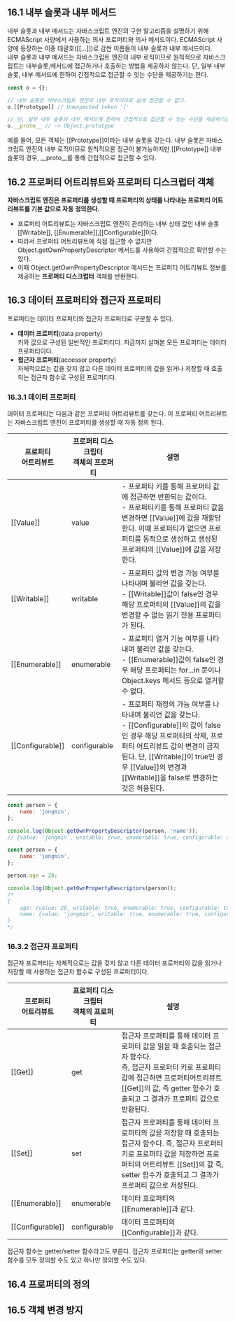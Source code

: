 ## 16.1 내부 슬롯과 내부 메서드
내부 슬롯과 내부 매서드는 자바스크립트 엔진의 구현 알고리즘을 설명하기 위해 ECMAScript 사양에서 사용하는 의사 프로퍼티와 의사 메서드이다.
ECMAScript 사양에 등장하는 이중 대괄호([[...]])로 감싼 이름들이 내부 슬롯과 내부 메서드이다.   
내부 슬롯과 내부 메서드는 자바스크립트 엔진의 내부 로직이므로 원칙적으로 자바스크립트는 내부슬롯,메서드에 접근하거나 호출하는 방법을 제공하지 않는다.
단, 일부 내부 슬롯, 내부 메서드에 한하여 간접적으로 접근할 수 잇는 수단을 제공하기는 한다.
```javascript
const o = {};

// 내부 슬롯은 자바스크립트 엔진의 내부 조직이므로 쉽게 접근할 수 없다.
o.[[Prototype]] // Unexpected token '['

// 단, 일부 내부 슬롯과 내부 메서드에 한하여 간접적으로 접근할 수 잇는 수단을 제공하기는 한다.
o.__proto__ // -> Object.prototype
```
예를 들어, 모든 객체는 [[Prototype]]이라는 내부 슬롯을 갖는다. 내부 슬롯은 자바스크립트 엔진의 내부 로직이므로 원칙적으론 접근이 불가능하지만
[[Prototype]] 내부 슬롯의 경우, __proto__를 통해 간접적으로 접근할 수 있다.

## 16.2 프로퍼티 어트리뷰트와 프로퍼티 디스크럽터 객체
**자바스크립트 엔진은 프로퍼티를 생성할 때 프로퍼티의 상태를 나타내는 프로퍼티 어트리뷰트를 기본 값으로 자동 정의한다.**
- 프로퍼티 어트리뷰트는 자바스크립트 엔진이 관리하는 내부 상태 값인 내부 슬롯 [[Writable]], [[Enumerable]],[[Configurable]]이다.
- 따라서 프로퍼티 어트리뷰트에 직접 접근할 수 없지만 Object.getOwnPropertyDescriptor 메서드를 사용하여 간접적으로 확인할 수는 있다.
- 이때 Object.getOwnPropertyDescriptor 메서드는 프로퍼티 어트리뷰트 정보를 제공하는 **프로퍼티 디스크럽터** 객체를 반환한다.

## 16.3 데이터 프로퍼티와 접근자 프로퍼티
프로퍼티는 데이터 프로퍼티와 접근자 프로퍼티로 구분할 수 있다.
- **데이터 프로퍼티**(data property)  
키와 값으로 구성된 일반적인 프로퍼티다. 지금까지 살펴본 모든 프로퍼티는 데이터 프로퍼티이다.
- **접근자 프로퍼티**(accessor property)  
자체적으로는 값을 갖지 않고 다른 데이터 프로퍼티의 값을 읽거나 저장할 때 호출되는 접근자 함수로 구성된 프로퍼티다.

### 16.3.1 데이터 프로퍼티
데이터 프로퍼티는 다음과 같은 프로퍼티 어트리뷰트를 갖는다. 이 프로퍼티 어트리뷰트는 자바스크립트 엔진이 프로퍼티를 생성할 때 자동 정의 된다.

|프로퍼티<br> 어트리뷰트|프로퍼티 디스크립터<br> 객체의 프로퍼티|설명|
|----|---|---|
|[[Value]]|value|- 프로퍼티 키를 통해 프로퍼티 값에 접근하면 반환되는 값이다. </br> - 프로퍼티키를 통해 프로퍼티 값을 변경하면 [[Value]]에 값을 재할당 한다. 이때 프로퍼티가 없으면 프로퍼티를 동적으로 생성하고 생성된 프로퍼티의 [[Value]]에 값을 저장한다.|
|[[Writable]]|writable|- 프로퍼티 값의 변경 가능 여부를 나타내며 불리언 값을 갖는다.</br> - [[Writable]]값이 false인 경우 해당 프로퍼티의 [[Value]]의 값을 변경할 수 없는 읽기 전용 프로퍼티가 된다.|
|[[Enumerable]]|enumerable|- 프로퍼티 열거 기능 여부를 나타내며 불리언 값을 갖는다.</br> - [[Enumerable]]값이 false인 경우 해당 프로퍼티는 for...in 문이나 Object.keys 메서드 등으로 열거할 수 없다.|
|[[Configurable]]|configurable|- 프로퍼티 재정의 가능 여부를 나타내며 불리언 값을 갖는다.</br> - [[Configurable]]의 값이 false인 경우 해당 프로퍼티의 삭제, 프로퍼티 어트리뷰트 값의 변경이 금지된다. 단, [[Writable]]이 true인 경우 [[Value]]의 변경과 [[Writable]]을 false로 변경하는 것은 허용된다.|

```javascript
const person = {
    name: 'jongmin',
};

console.log(Object.getOwnPropertyDescriptor(person, 'name'));
// {value: 'jongmin', writable: true, enumerable: true, configurable: true}
```

```javascript
const person = {
    name: 'jongmin',
};

person.age = 20;

console.log(Object.getOwnPropertyDescriptors(person));
/*
{
    age: {value: 20, writable: true, enumerable: true, configurable: true}
    name: {value: 'jongmin', writable: true, enumerable: true, configurable: true}
}
*/
```

### 16.3.2 접근자 프로퍼티
접근자 프로퍼티는 자체적으로는 값을 갖지 않고 다른 데이터 프로퍼티의 값을 읽거나 저장할 때 사용하는 접근자 함수로 구성된 프로퍼티이다.

|프로퍼티<br> 어트리뷰트|프로퍼티 디스크립터<br> 객체의 프로퍼티|설명|
|----|---|---|
|[[Get]]|get|접근자 프로퍼티를 통해 데이터 프로퍼티 값을 읽을 때 호출되는 접근자 함수다.</br> 즉, 접근자 프로퍼티 키로 프로퍼티 값에 접근하면 프로퍼티어트리뷰트 [[Get]]의 값, 즉 getter 함수가 호출되고 그 결과가 프로퍼티 값으로 반환된다.|
|[[Set]]|set|접근자 프로퍼티를 통해 데이터 프로퍼티의 값을 저장할 때 호출되는 접근자 함수다. 즉, 접근자 프로퍼티 키로 프로퍼티 값을 저장하면 프로퍼티의 어트리뷰트 [[Set]]의 값 즉, setter 함수가 호출되고 그 결과가 프로퍼티 값으로 저장된다.|
|[[Enumerable]]|enumerable|데이터 프로퍼티의 [[Enumerable]]과 같다.|
|[[Configurable]]|configurable|데이터 프로퍼티의 [[Configurable]]과 같다.|

접근자 함수는 getter/setter 함수라고도 부른다. 접근자 프로퍼티는 getter와 setter 함수를 모두 정의할 수도 있고 하나만 정의할 수도 있다.

## 16.4 프로퍼티의 정의

## 16.5 객체 변경 방지